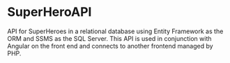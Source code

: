 # SuperHeroAPI

API for SuperHeroes in a relational database using Entity Framework as the ORM and SSMS as the SQL Server. This API is used in conjunction with Angular on the front end and connects to another frontend managed by PHP.
